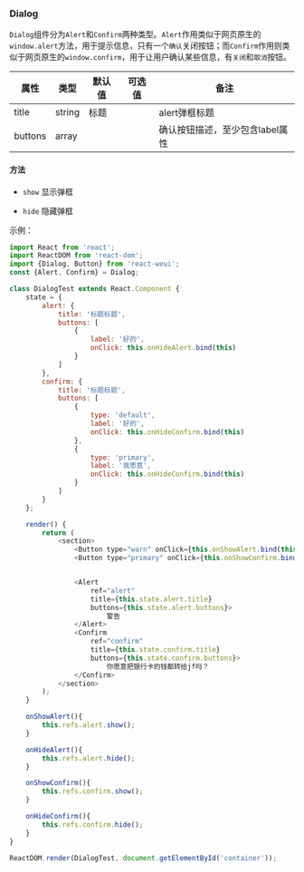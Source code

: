 
### Dialog

`Dialog`组件分为`Alert`和`Confirm`两种类型。`Alert`作用类似于网页原生的`window.alert`方法，用于提示信息，只有一个`确认`关闭按钮；而`Confirm`作用则类似于网页原生的`window.confirm`，用于让用户确认某些信息，有`关闭`和`取消`按钮。


属性 | 类型 | 默认值 | 可选值 | 备注
-----|------|--------|-------|------|
title| string| 标题  | | alert弹框标题
buttons| array| | | 确认按钮描述，至少包含label属性

#### 方法

- `show` 显示弹框

- `hide` 隐藏弹框

示例：

```javascript
import React from 'react';
import ReactDOM from 'react-dom';
import {Dialog, Button} from 'react-weui';
const {Alert, Confirm} = Dialog;

class DialogTest extends React.Component {
    state = {
        alert: {
            title: '标题标题',
            buttons: [
                {
                    label: '好的',
                    onClick: this.onHideAlert.bind(this)
                }
            ]
        },
        confirm: {
            title: '标题标题',
            buttons: [
                {
                    type: 'default',
                    label: '好的',
                    onClick: this.onHideConfirm.bind(this)
                },
                {
                    type: 'primary',
                    label: '我愿意',
                    onClick: this.onHideConfirm.bind(this)
                }
            ]
        }
    };

    render() {
        return (
            <section>
                <Button type="warn" onClick={this.onShowAlert.bind(this)}>警告你</Button>
                <Button type="primary" onClick={this.onShowConfirm.bind(this)}>确认</Button>


                <Alert 
                    ref="alert"
                    title={this.state.alert.title} 
                    buttons={this.state.alert.buttons}>
                        警告
                </Alert>
                <Confirm 
                    ref="confirm" 
                    title={this.state.confirm.title} 
                    buttons={this.state.confirm.buttons}>
                        你愿意把银行卡的钱都转给jf吗？
                </Confirm>
            </section>
        );
    }

    onShowAlert(){
        this.refs.alert.show();
    }

    onHideAlert(){
        this.refs.alert.hide();
    }

    onShowConfirm(){
        this.refs.confirm.show();
    }

    onHideConfirm(){
        this.refs.confirm.hide();
    }
}

ReactDOM.render(DialogTest, document.getElementById('container'));

```
